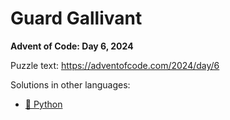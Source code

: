 # Guard Gallivant

**Advent of Code: Day 6, 2024**

Puzzle text: <https://adventofcode.com/2024/day/6>

Solutions in other languages:

- [🐍 Python](../../../../python/2024/06_guard_gallivant)
